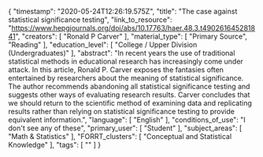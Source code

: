 {
    "timestamp": "2020-05-24T12:26:19.575Z",
    "title": "The case against statistical significance testing",
    "link_to_resource": "https://www.hepgjournals.org/doi/abs/10.17763/haer.48.3.t490261645281841",
    "creators": [
        "Ronald P Carver"
    ],
    "material_type": [
        "Primary Source",
        "Reading"
    ],
    "education_level": [
        "College / Upper Division (Undergraduates)"
    ],
    "abstract": "In recent years the use of traditional statistical methods in educational research has increasingly come under attack. In this article, Ronald P. Carver exposes the fantasies often entertained by researchers about the meaning of statistical significance. The author recommends abandoning all statistical significance testing and suggests other ways of evaluating research results. Carver concludes that we should return to the scientific method of examining data and replicating results rather than relying on statistical significance testing to provide equivalent information.",
    "language": [
        "English"
    ],
    "conditions_of_use": "I don't see any of these",
    "primary_user": [
        "Student"
    ],
    "subject_areas": [
        "Math & Statistics"
    ],
    "FORRT_clusters": [
        "Conceptual and Statistical Knowledge"
    ],
    "tags": [
        ""
    ]
}